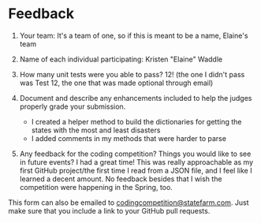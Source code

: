 # Feedback

1. Your team:
    It's a team of one, so if this is meant to be a name, Elaine's team
2. Name of each individual participating:
    Kristen "Elaine" Waddle
3. How many unit tests were you able to pass?
    12! (the one I didn't pass was Test 12, the one that was made optional through email)
4. Document and describe any enhancements included to help the judges properly grade your submission.
    - I created a helper method to build the dictionaries for getting the states with the most and
      least disasters
    - I added comments in my methods that were harder to parse

5. Any feedback for the coding competition? Things you would like to see in future events?
    I had a great time! This was really approachable as my first GitHub project/the first time I read from a JSON file, and I feel like I learned a decent amount. No feedback besides that I wish the competition were happening in the Spring, too.

This form can also be emailed to [codingcompetition@statefarm.com](mailto:codingcompetition@statefarm.com). Just make sure that you include a link to your GitHub pull requests.
